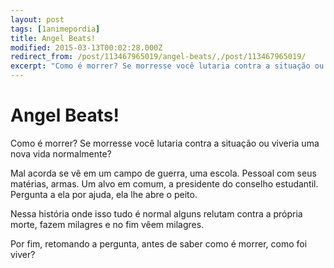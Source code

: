 ```yaml
---
layout: post
tags: [1animepordia]
title: Angel Beats!
modified: 2015-03-13T00:02:28.000Z
redirect_from: /post/113467965019/angel-beats/,/post/113467965019/
excerpt: "Como é morrer? Se morresse você lutaria contra a situação ou viveria uma nova vida normalmente?"
---
```


Angel Beats!
============

Como é morrer? Se morresse você lutaria contra a situação ou viveria uma
nova vida normalmente?

Mal acorda se vê em um campo de guerra, uma escola. Pessoal com seus
matérias, armas. Um alvo em comum, a presidente do conselho estudantil.
Pergunta a ela por ajuda, ela lhe abre o peito.

Nessa história onde isso tudo é normal alguns relutam contra a própria
morte, fazem milagres e no fim vêem milagres.

Por fim, retomando a pergunta, antes de saber como é morrer, como foi
viver?

